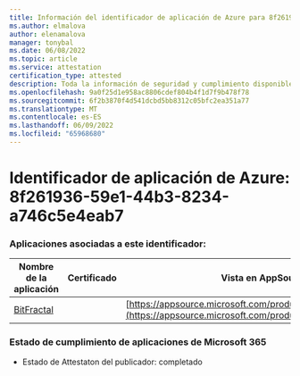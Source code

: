 ```yaml
---
title: Información del identificador de aplicación de Azure para 8f261936-59e1-44b3-8234-a746c5e4eab7
ms.author: elmalova
author: elenamalova
manager: tonybal
ms.date: 06/08/2022
ms.topic: article
ms.service: attestation
certification_type: attested
description: Toda la información de seguridad y cumplimiento disponible para 8f261936-59e1-44b3-8234-a746c5e4eab7.
ms.openlocfilehash: 9a0f25d1e958ac8806cdef804b4f1d7f9b478f78
ms.sourcegitcommit: 6f2b3870f4d541dcbd5bb8312c05bfc2ea351a77
ms.translationtype: MT
ms.contentlocale: es-ES
ms.lasthandoff: 06/09/2022
ms.locfileid: "65968680"
---
```

# <a name="azure-app-id-8f261936-59e1-44b3-8234-a746c5e4eab7"></a>Identificador de aplicación de Azure: 8f261936-59e1-44b3-8234-a746c5e4eab7


### <a name="apps-associated-with-this-id"></a>Aplicaciones asociadas a este identificador:
| **Nombre de la aplicación** | **Certificado** | **Vista en AppSource** |
|--------------|---------------|-----------------------|
| [BitFractal](../forward/WA200004172.md) |  | [https://appsource.microsoft.com/product/office/WA200004172](https://appsource.microsoft.com/product/office/WA200004172) |

### <a name="microsoft-365-app-compliance-status"></a>Estado de cumplimiento de aplicaciones de Microsoft 365
- Estado de Attestaton del publicador: completado
